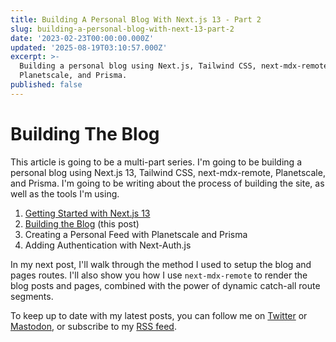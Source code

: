 ```yaml
---
title: Building A Personal Blog With Next.js 13 - Part 2
slug: building-a-personal-blog-with-next-13-part-2
date: '2023-02-23T00:00:00.000Z'
updated: '2025-08-19T03:10:57.000Z'
excerpt: >-
  Building a personal blog using Next.js, Tailwind CSS, next-mdx-remote,
  Planetscale, and Prisma.
published: false
---
```

# Building The Blog

This article is going to be a multi-part series. I'm going to be building a personal blog using Next.js 13, Tailwind CSS, next-mdx-remote, Planetscale, and Prisma. I'm going to be writing about the process of building the site, as well as the tools I'm using.

1. [Getting Started with Next.js 13](/blog/building-a-personal-blog-with-nextjs-13-part-1)
2. [Building the Blog](/blog/building-a-personal-blog-with-nextjs-13-part-1) (this post)
3. Creating a Personal Feed with Planetscale and Prisma
4. Adding Authentication with Next-Auth.js

In my next post, I'll walk through the method I used to setup the blog and pages routes. I'll also show you how I use `next-mdx-remote` to render the blog posts and pages, combined with the power of dynamic catch-all route segments.

To keep up to date with my latest posts, you can follow me on [Twitter](https://twitter.com/josiahwiebe) or [Mastodon](https://mastodon.social/@josiahwiebe), or subscribe to my [RSS feed](https://jwie.be/feed.xml).
